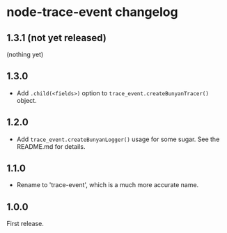 # node-trace-event changelog

## 1.3.1 (not yet released)

(nothing yet)

## 1.3.0

- Add `.child(<fields>)` option to `trace_event.createBunyanTracer()` object.

## 1.2.0

- Add `trace_event.createBunyanLogger()` usage for some sugar. See the README.md
  for details.

## 1.1.0

- Rename to 'trace-event', which is a much more accurate name.

## 1.0.0

First release.
